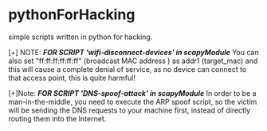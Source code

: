 # pythonForHacking
simple scripts written in python for hacking.

[+] NOTE:
***FOR SCRIPT 'wifi-disconnect-devices' in scapyModule***
You can also set "ff:ff:ff:ff:ff:ff" (broadcast MAC address ) as addr1 (target_mac) and this will cause a complete denial of service, as no device can connect to that access point, this is quite harmful!

[+]Note:
***FOR SCRIPT 'DNS-spoof-attack' in scapyModule***
In order to be a man-in-the-middle, you need to execute the ARP spoof script, so the victim will be sending the DNS requests to your machine first, instead of directly routing them into the Internet.